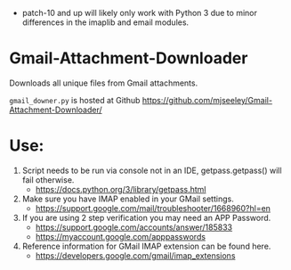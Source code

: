- patch-10 and up will likely only work with Python 3 due to minor differences in the imaplib and email modules.

# Gmail-Attachment-Downloader

Downloads all unique files from Gmail attachments.

`gmail_downer.py` is hosted at Github <https://github.com/mjseeley/Gmail-Attachment-Downloader/>

# Use:

1. Script needs to be run via console not in an IDE, getpass.getpass() will fail otherwise.
   - <https://docs.python.org/3/library/getpass.html>
2. Make sure you have IMAP enabled in your GMail settings.
   - <https://support.google.com/mail/troubleshooter/1668960?hl=en>
3. If you are using 2 step verification you may need an APP Password.
   - <https://support.google.com/accounts/answer/185833>
   - <https://myaccount.google.com/apppasswords>
4. Reference information for GMail IMAP extension can be found here.
   - <https://developers.google.com/gmail/imap_extensions>
